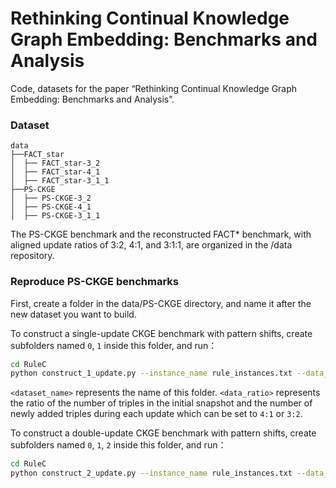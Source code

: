 # Rethinking Continual Knowledge Graph Embedding: Benchmarks and Analysis
Code, datasets for the paper “Rethinking Continual Knowledge Graph Embedding: Benchmarks and Analysis”.
### Dataset
```
data
├──FACT_star
│  ├── FACT_star-3_2
│  ├── FACT_star-4_1
│  ├── FACT_star-3_1_1
├──PS-CKGE
│  ├── PS-CKGE-3_2
│  ├── PS-CKGE-4_1
│  ├── PS-CKGE-3_1_1
```
The PS-CKGE benchmark and the reconstructed FACT* benchmark, with aligned update ratios of 3:2, 4:1, and 3:1:1, are organized in the /data repository.
### Reproduce PS-CKGE benchmarks
First, create a folder in the data/PS-CKGE directory, and name it after the new dataset you want to build.

To construct a single-update CKGE benchmark with pattern shifts, create subfolders named `0`, `1` inside this folder, and run：
```sh
cd RuleC
python construct_1_update.py --instance_name rule_instances.txt --data_name <dataset_name> --ratio <data_ratio>

```
`<dataset_name>` represents the name of this folder. `<data_ratio>` represents the ratio of the number of triples in the initial snapshot and the number of newly added triples during each update which can be set to `4:1` or `3:2`.

To construct a double-update CKGE benchmark with pattern shifts, create subfolders named `0`, `1`, `2` inside this folder, and run：
```sh
cd RuleC
python construct_2_update.py --instance_name rule_instances.txt --data_name <dataset_name>

```
